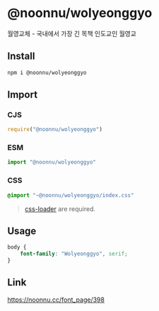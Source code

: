 # @noonnu/wolyeonggyo
월영교체 - 국내에서 가장 긴 목책 인도교인 월영교

## Install
```sh
npm i @noonnu/wolyeonggyo
```
## Import
### CJS
```js
require("@noonnu/wolyeonggyo")
```
### ESM
```js
import "@noonnu/wolyeonggyo"
```
### CSS 
```css
@import "~@noonnu/wolyeonggyo/index.css"
```
> [css-loader](https://github.com/webpack-contrib/css-loader) are required.

## Usage
```css
body {
    font-family: "Wolyeonggyo", serif;
}
```

## Link
https://noonnu.cc/font_page/398